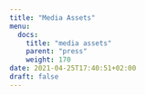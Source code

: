 ```yaml
---
title: "Media Assets"
menu:
  docs:
    title: "media assets"
    parent: "press"
    weight: 170
date: 2021-04-25T17:40:51+02:00
draft: false
---
```


